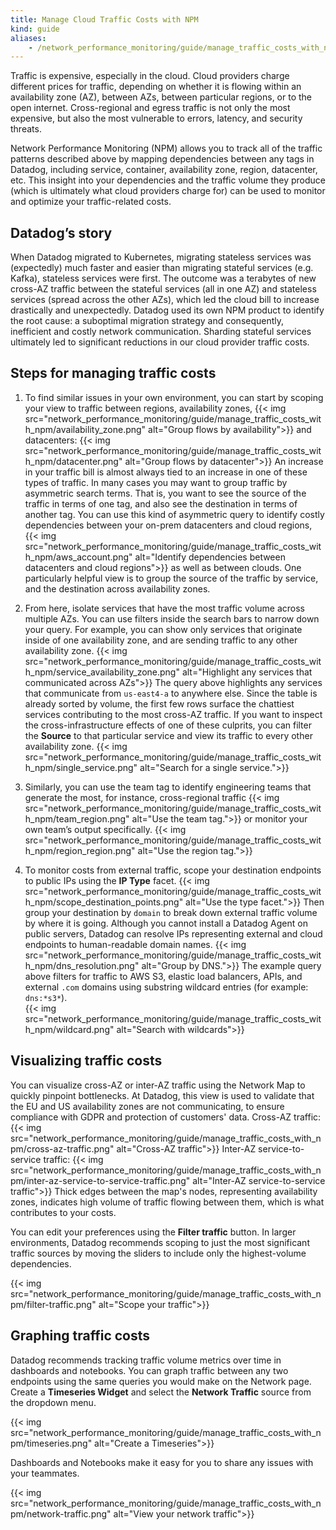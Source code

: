 ```yaml
---
title: Manage Cloud Traffic Costs with NPM
kind: guide
aliases:
    - /network_performance_monitoring/guide/manage_traffic_costs_with_npm/
---
```

Traffic is expensive, especially in the cloud. Cloud providers charge different prices for traffic, depending on whether it is flowing within an availability zone (AZ), between AZs, between particular regions, or to the open internet. Cross-regional and egress traffic is not only the most expensive, but also the most vulnerable to errors, latency, and security threats. 

Network Performance Monitoring (NPM) allows you to track all of the traffic patterns described above by mapping dependencies between any tags in Datadog, including service, container, availability zone, region, datacenter, etc. This insight into your dependencies and the traffic volume they produce (which is ultimately what cloud providers charge for) can be used to monitor and optimize your traffic-related costs. 

## Datadog’s story

When Datadog migrated to Kubernetes, migrating stateless services was (expectedly) much faster and easier than migrating stateful services (e.g. Kafka), stateless services were first. The outcome was a terabytes of new cross-AZ traffic between the stateful services (all in one AZ) and stateless services (spread across the other AZs), which led the cloud bill to increase drastically and unexpectedly. Datadog used its own NPM product to identify the root cause: a suboptimal migration strategy and consequently, inefficient and costly network communication. Sharding stateful services ultimately led to significant reductions in our cloud provider traffic costs.

## Steps for managing traffic costs 

1. To find similar issues in your own environment, you can start by scoping your view to traffic between regions, 
    availability zones,
    {{< img src="network_performance_monitoring/guide/manage_traffic_costs_with_npm/availability_zone.png" alt="Group flows by availability">}}
    and datacenters:
    {{< img src="network_performance_monitoring/guide/manage_traffic_costs_with_npm/datacenter.png" alt="Group flows by datacenter">}}
    An increase in your traffic bill is almost always tied to an increase in one of these types of traffic. In many cases you may want to group traffic by asymmetric search terms. That is, you want to see the source of the traffic in terms of one tag, and also see the destination in terms of another tag. You can use this kind of asymmetric query to identify costly dependencies between your on-prem datacenters and cloud regions, 
    {{< img src="network_performance_monitoring/guide/manage_traffic_costs_with_npm/aws_account.png" alt="Identify dependencies between datacenters and cloud regions">}}
    as well as between clouds. One particularly helpful view is to group the source of the traffic by service, and the destination across availability zones.

2. From here, isolate services that have the most traffic volume across multiple AZs. You can use filters inside the search bars to narrow down your query. For example, you can show only services that originate inside of one availability zone, and are sending traffic to any other availability zone.
    {{< img src="network_performance_monitoring/guide/manage_traffic_costs_with_npm/service_availability_zone.png" alt="Highlight any services that communicated across AZs">}}
    The query above highlights any services that communicate from `us-east4-a` to anywhere else. Since the table is already sorted by volume, the first few rows surface the chattiest services contributing to the most cross-AZ traffic. If you want to inspect the cross-infrastructure effects of one of these culprits, you can filter the **Source** to that particular service and view its traffic to every other availability zone.
    {{< img src="network_performance_monitoring/guide/manage_traffic_costs_with_npm/single_service.png" alt="Search for a single service.">}}

3. Similarly, you can use the team tag to identify engineering teams that generate the most, for instance, cross-regional traffic 
{{< img src="network_performance_monitoring/guide/manage_traffic_costs_with_npm/team_region.png" alt="Use the team tag.">}}
or monitor your own team’s output specifically.
{{< img src="network_performance_monitoring/guide/manage_traffic_costs_with_npm/region_region.png" alt="Use the region tag.">}}

4. To monitor costs from external traffic, scope your destination endpoints to public IPs using the **IP Type** facet.
    {{< img src="network_performance_monitoring/guide/manage_traffic_costs_with_npm/scope_destination_points.png" alt="Use the type facet.">}}
    Then group your destination by `domain` to break down external traffic volume by where it is going. Although you cannot install a Datadog Agent on public servers, Datadog can resolve IPs representing external and cloud endpoints to human-readable domain names. 
    {{< img src="network_performance_monitoring/guide/manage_traffic_costs_with_npm/dns_resolution.png" alt="Group by DNS.">}}
    The example query above filters for traffic to AWS S3, elastic load balancers, APIs, and external `.com` domains using substring wildcard entries (for example: `dns:*s3*`).  
    {{< img src="network_performance_monitoring/guide/manage_traffic_costs_with_npm/wildcard.png" alt="Search with wildcards">}}

## Visualizing traffic costs 

You can visualize cross-AZ or inter-AZ traffic using the Network Map to quickly pinpoint bottlenecks. At Datadog,  this view is used to validate that the EU and US availability zones are not communicating, to ensure compliance with GDPR and protection of customers' data. 
Cross-AZ traffic:
{{< img src="network_performance_monitoring/guide/manage_traffic_costs_with_npm/cross-az-traffic.png" alt="Cross-AZ traffic">}}
Inter-AZ service-to-service traffic:
{{< img src="network_performance_monitoring/guide/manage_traffic_costs_with_npm/inter-az-service-to-service-traffic.png" alt="Inter-AZ service-to-service traffic">}}
Thick edges between the map's nodes, representing availability zones, indicates high volume of traffic flowing between them, which is what contributes to your costs.

You can edit your preferences using the **Filter traffic** button. In larger environments, Datadog recommends scoping to just the most significant traffic sources by moving the sliders to include only the highest-volume dependencies.

{{< img src="network_performance_monitoring/guide/manage_traffic_costs_with_npm/filter-traffic.png" alt="Scope your traffic">}}

## Graphing traffic costs 

Datadog recommends tracking traffic volume metrics over time in dashboards and notebooks. You can graph traffic between any two endpoints using the same queries you would make on the Network page. Create a **Timeseries Widget** and select the **Network Traffic** source from the dropdown menu.  

{{< img src="network_performance_monitoring/guide/manage_traffic_costs_with_npm/timeseries.png" alt="Create a Timeseries">}}

Dashboards and Notebooks make it easy for you to share any issues with your teammates.

{{< img src="network_performance_monitoring/guide/manage_traffic_costs_with_npm/network-traffic.png" alt="View your network traffic">}}
